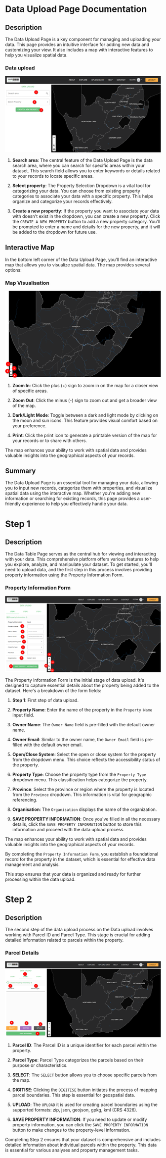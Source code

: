 # Data Upload Page Documentation

## Description

The Data Upload Page is a key component for managing and uploading your data. This page provides an intuitive interface for adding new data and customizing your view. It also includes a map with interactive features to help you visualize spatial data.

### Data upload
![Data upload](./img/panel-1.png)


1. **Search area**: The central feature of the Data Upload Page is the data search area, where you can search for specific areas within your dataset. This search field allows you to enter keywords or details related to your records to locate specific areas.

2. **Select property**: The Property Selection Dropdown is a vital tool for categorizing your data. You can choose from existing property categories to associate your data with a specific property. This helps organize and categorize your records effectively.

3. **Create a new propertty**: If the property you want to associate your data with doesn't exist in the dropdown, you can create a new property. Click the `CREATE A NEW PROPERTY` button to add a new property category. You'll be prompted to enter a name and details for the new property, and it will be added to the dropdown for future use.

## Interactive Map

In the bottom left corner of the Data Upload Page, you'll find an interactive map that allows you to visualize spatial data. The map provides several options:

### Map Visualisation
![Map Visualisation](./img/panel-2.png)

1. **Zoom In**: Click the plus (+) sign to zoom in on the map for a closer view of specific areas.

2. **Zoom Out**: Click the minus (-) sign to zoom out and get a broader view of the map.

3. **Dark/Light Mode**: Toggle between a dark and light mode by clicking on the moon and sun icons. This feature provides visual comfort based on your preference.

4. **Print**: Click the print icon to generate a printable version of the map for your records or to share with others.

The map enhances your ability to work with spatial data and provides valuable insights into the geographical aspects of your records.

## Summary

The Data Upload Page is an essential tool for managing your data, allowing you to input new records, categorize them with properties, and visualize spatial data using the interactive map. Whether you're adding new information or searching for existing records, this page provides a user-friendly experience to help you effectively handle your data.

#
# Step 1

## Description

The Data Table Page serves as the central hub for viewing and interacting with your data. This comprehensive platform offers various features to help you explore, analyze, and manipulate your dataset. To get started, you'll need to upload data, and the first step in this process involves providing property information using the Property Information Form.

### Property Information Form

![Property Information Form](./img/panel-3.png)

The Property Information Form is the initial stage of data upload. It's designed to capture essential details about the property being added to the dataset. Here's a breakdown of the form fields:

1. **Step 1**: First step of data upload.

2. **Property Name**: Enter the name of the property in the `Property Name` input field.

3. **Owner Name**: The `Owner Name` field is pre-filled with the default owner name.

4. **Owner Email**: Similar to the owner name, the `Owner Email` field is pre-filled with the default owner email.

5. **Open/Close System**: Select the open or close system for the property from the dropdown menu. This choice reflects the accessibility status of the property.

6. **Property Type**: Choose the property type from the `Property Type` dropdown menu. This classification helps categorize the property.

7. **Province**: Select the province or region where the property is located from the `Province` dropdown. This information is vital for geographic referencing.

8. **Organisation**: The `Organisation` displays the name of the organization.

9. **SAVE PROPERTY INFORMATION**: Once you've filled in all the necessary details, click the `SAVE PROPERTY INFORMATION` button to store this information and proceed with the data upload process.

The map enhances your ability to work with spatial data and provides valuable insights into the geographical aspects of your records.

By completing the `Property Information Form`, you establish a foundational record for the property in the dataset, which is essential for effective data management and analysis.

This step ensures that your data is organized and ready for further processing within the data upload.

#
# Step 2

## Description

The second step of the data upload process on the Data upload involves working with Parcel ID and Parcel Type. This stage is crucial for adding detailed information related to parcels within the property.

### Parcel Details

![Parcel Details](./img/panel-4.png)

1. **Parcel ID**: The Parcel ID is a unique identifier for each parcel within the property.

2. **Parcel Type**: Parcel Type categorizes the parcels based on their purpose or characteristics.

1. **SELECT**: The `SELECT` button allows you to choose specific parcels from the map.

2. **DIGITISE**: Clicking the `DIGITISE` button initiates the process of mapping parcel boundaries. This step is essential for geospatial data.

3. **UPLOAD**: The `UPLOAD` it is used for creating parcel boundaries using the supported formats: zip, json, geojson, gpkg, kml (CRS 4326).

4. **SAVE PROPERTY INFORMATION**: If you need to update or modify property information, you can click the `SAVE PROPERTY INFORMATION` button to make changes to the property-level information.

Completing Step 2 ensures that your dataset is comprehensive and includes detailed information about individual parcels within the property. This data is essential for various analyses and property management tasks.
